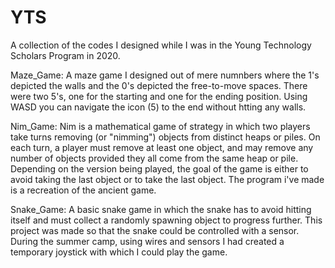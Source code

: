 # YTS
A collection of the codes I designed while I was in the Young Technology Scholars Program in 2020.

Maze_Game: A maze game I designed out of mere numnbers where the 1's depicted the walls and the 0's depicted the free-to-move spaces. 
There were two 5's, one for the starting and one for the ending position. Using WASD you can navigate the icon (5) to the end without htting any walls.

Nim_Game: Nim is a mathematical game of strategy in which two players take turns removing (or "nimming") objects from distinct heaps or piles. On each turn, a player must remove at least one object, and may remove any number of objects provided they all come from the same heap or pile. Depending on the version being played, the goal of the game is either to avoid taking the last object or to take the last object. The program i've made is a recreation of the ancient game.

Snake_Game: A basic snake game in which the snake has to avoid hitting itself and must collect a randomly spawning object to progress further. This project was made so that the snake could be controlled with a sensor. During the summer camp, using wires and sensors I had created a temporary joystick with which I could play the game.
